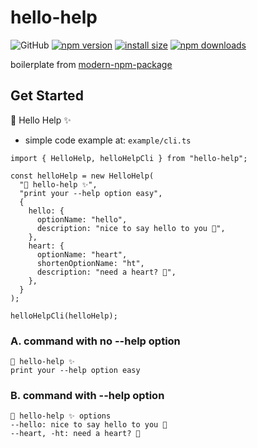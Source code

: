 # hello-help

![GitHub](https://img.shields.io/github/license/hello-help/.github) [![npm version](https://img.shields.io/npm/v/hello-help.svg?style=square)](https://www.npmjs.org/package/hello-help)
[![install size](https://img.shields.io/badge/dynamic/json?url=https://packagephobia.com/v2/api.json?p=hello-help&query=$.install.pretty&label=install%20size&style=square)](https://packagephobia.now.sh/result?p=hello-help)
[![npm downloads](https://img.shields.io/npm/dm/hello-help.svg?style=square)](https://npm-stat.com/charts.html?package=hello-help)

boilerplate from [modern-npm-package](https://github.com/snyk-snippets/modern-npm-package)

## Get Started

🦄 Hello Help ✨

- simple code example at: `example/cli.ts`

```tsx
import { HelloHelp, helloHelpCli } from "hello-help";

const helloHelp = new HelloHelp(
  "🦄 hello-help ✨",
  "print your --help option easy",
  {
    hello: {
      optionName: "hello",
      description: "nice to say hello to you 👋",
    },
    heart: {
      optionName: "heart",
      shortenOptionName: "ht",
      description: "need a heart? 🩷",
    },
  }
);

helloHelpCli(helloHelp);
```

### A. command with no --help option

```
🦄 hello-help ✨
print your --help option easy
```

### B. command with --help option

```
🦄 hello-help ✨ options
--hello: nice to say hello to you 👋
--heart, -ht: need a heart? 🩷
```
